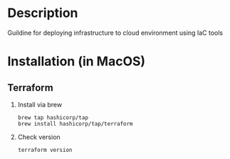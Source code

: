 # Description
Guildine for deploying infrastructure to cloud environment using IaC tools

# Installation (in MacOS)
 ## Terraform
 1. Install via brew

    ```
    brew tap hashicorp/tap
    brew install hashicorp/tap/terraform
    ```

2. Check version
    ```
    terraform version
    ```


    